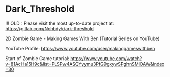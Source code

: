 # Dark_Threshold

!!! OLD : Please visit the most up-to-date project at: https://gitlab.com/Nohbdy/dark-threshold

2D Zombie Game - Making Games With Ben (Tutorial Series on YouTube)

YouTube Profile: https://www.youtube.com/user/makinggameswithben

Start of Zombie Game tutorial: https://www.youtube.com/watch?v=81AcHa15H9c&list=PLSPw4ASQYyymu3PfG9gxywSPghnSMiOAW&index=30

